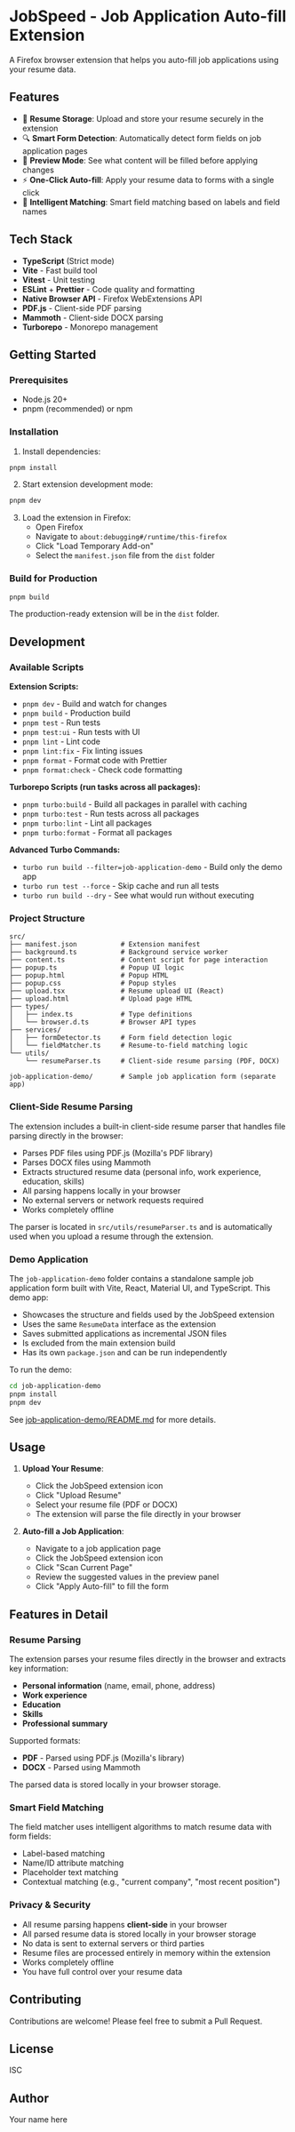 # JobSpeed - Job Application Auto-fill Extension

A Firefox browser extension that helps you auto-fill job applications using your resume data.

## Features

- 📄 **Resume Storage**: Upload and store your resume securely in the extension
- 🔍 **Smart Form Detection**: Automatically detect form fields on job application pages
- 👀 **Preview Mode**: See what content will be filled before applying changes
- ⚡ **One-Click Auto-fill**: Apply your resume data to forms with a single click
- 🎯 **Intelligent Matching**: Smart field matching based on labels and field names

## Tech Stack

- **TypeScript** (Strict mode)
- **Vite** - Fast build tool
- **Vitest** - Unit testing
- **ESLint** + **Prettier** - Code quality and formatting
- **Native Browser API** - Firefox WebExtensions API
- **PDF.js** - Client-side PDF parsing
- **Mammoth** - Client-side DOCX parsing
- **Turborepo** - Monorepo management

## Getting Started

### Prerequisites

- Node.js 20+
- pnpm (recommended) or npm

### Installation

1. Install dependencies:

```bash
pnpm install
```

2. Start extension development mode:

```bash
pnpm dev
```

3. Load the extension in Firefox:
   - Open Firefox
   - Navigate to `about:debugging#/runtime/this-firefox`
   - Click "Load Temporary Add-on"
   - Select the `manifest.json` file from the `dist` folder

### Build for Production

```bash
pnpm build
```

The production-ready extension will be in the `dist` folder.

## Development

### Available Scripts

**Extension Scripts:**
- `pnpm dev` - Build and watch for changes
- `pnpm build` - Production build
- `pnpm test` - Run tests
- `pnpm test:ui` - Run tests with UI
- `pnpm lint` - Lint code
- `pnpm lint:fix` - Fix linting issues
- `pnpm format` - Format code with Prettier
- `pnpm format:check` - Check code formatting

**Turborepo Scripts (run tasks across all packages):**
- `pnpm turbo:build` - Build all packages in parallel with caching
- `pnpm turbo:test` - Run tests across all packages
- `pnpm turbo:lint` - Lint all packages
- `pnpm turbo:format` - Format all packages

**Advanced Turbo Commands:**
- `turbo run build --filter=job-application-demo` - Build only the demo app
- `turbo run test --force` - Skip cache and run all tests
- `turbo run build --dry` - See what would run without executing

### Project Structure

```
src/
├── manifest.json           # Extension manifest
├── background.ts           # Background service worker
├── content.ts              # Content script for page interaction
├── popup.ts                # Popup UI logic
├── popup.html              # Popup HTML
├── popup.css               # Popup styles
├── upload.tsx              # Resume upload UI (React)
├── upload.html             # Upload page HTML
├── types/
│   ├── index.ts            # Type definitions
│   └── browser.d.ts        # Browser API types
├── services/
│   ├── formDetector.ts     # Form field detection logic
│   └── fieldMatcher.ts     # Resume-to-field matching logic
└── utils/
    └── resumeParser.ts     # Client-side resume parsing (PDF, DOCX)

job-application-demo/       # Sample job application form (separate app)
```

### Client-Side Resume Parsing

The extension includes a built-in client-side resume parser that handles file parsing directly in the browser:

- Parses PDF files using PDF.js (Mozilla's PDF library)
- Parses DOCX files using Mammoth
- Extracts structured resume data (personal info, work experience, education, skills)
- All parsing happens locally in your browser
- No external servers or network requests required
- Works completely offline

The parser is located in `src/utils/resumeParser.ts` and is automatically used when you upload a resume through the extension.

### Demo Application

The `job-application-demo` folder contains a standalone sample job application form built with Vite, React, Material UI, and TypeScript. This demo app:

- Showcases the structure and fields used by the JobSpeed extension
- Uses the same `ResumeData` interface as the extension
- Saves submitted applications as incremental JSON files
- Is excluded from the main extension build
- Has its own `package.json` and can be run independently

To run the demo:

```bash
cd job-application-demo
pnpm install
pnpm dev
```

See [job-application-demo/README.md](job-application-demo/README.md) for more details.

## Usage

1. **Upload Your Resume**:
   - Click the JobSpeed extension icon
   - Click "Upload Resume"
   - Select your resume file (PDF or DOCX)
   - The extension will parse the file directly in your browser

2. **Auto-fill a Job Application**:
   - Navigate to a job application page
   - Click the JobSpeed extension icon
   - Click "Scan Current Page"
   - Review the suggested values in the preview panel
   - Click "Apply Auto-fill" to fill the form

## Features in Detail

### Resume Parsing

The extension parses your resume files directly in the browser and extracts key information:
- **Personal information** (name, email, phone, address)
- **Work experience**
- **Education**
- **Skills**
- **Professional summary**

Supported formats:
- **PDF** - Parsed using PDF.js (Mozilla's library)
- **DOCX** - Parsed using Mammoth

The parsed data is stored locally in your browser storage.

### Smart Field Matching

The field matcher uses intelligent algorithms to match resume data with form fields:
- Label-based matching
- Name/ID attribute matching
- Placeholder text matching
- Contextual matching (e.g., "current company", "most recent position")

### Privacy & Security

- All resume parsing happens **client-side** in your browser
- All parsed resume data is stored locally in your browser storage
- No data is sent to external servers or third parties
- Resume files are processed entirely in memory within the extension
- Works completely offline
- You have full control over your resume data

## Contributing

Contributions are welcome! Please feel free to submit a Pull Request.

## License

ISC

## Author

Your name here
